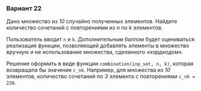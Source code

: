 ### Вариант 22

Дано множество из _10_ случайно полученных элементов. Найдите количество сочетаний с повторениями из _n_ по _k_ элементов.

Пользователь вводит `n` и `k`. Дополнительным баллом будет оцениваться реализация функции, позволяющей добавлять элементы в множество вручную и не использование множества, сделанного _«хардкодом»_.

Решение оформить в виде функции `combination(inp_set, n, k)`, которая возвращала бы значение `c_nk`. Например, для множества из _10_ элементов, количество сочетаний по _3_ элемента с повторениями `c_nk = 220`.
